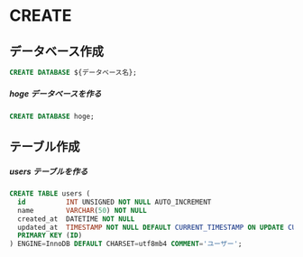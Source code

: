 # CREATE

## データベース作成

```sql
CREATE DATABASE ${データベース名};
```

##### hoge データベースを作る

```sql
CREATE DATABASE hoge;
```

## テーブル作成

##### users テーブルを作る

```sql
CREATE TABLE users (
  id          INT UNSIGNED NOT NULL AUTO_INCREMENT                                     COMMENT 'ID',
  name        VARCHAR(50) NOT NULL                                                     COMMENT '名前',
  created_at  DATETIME NOT NULL                                                        COMMENT '作成日時',
  updated_at  TIMESTAMP NOT NULL DEFAULT CURRENT_TIMESTAMP ON UPDATE CURRENT_TIMESTAMP COMMENT '更新日時',
  PRIMARY KEY (ID)
) ENGINE=InnoDB DEFAULT CHARSET=utf8mb4 COMMENT='ユーザー';
```
